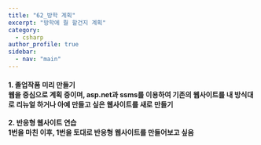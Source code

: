 ```yaml
---
title: "62_방학 계획"
excerpt: "방학에 뭘 할건지 계획"
category: 
  - csharp
author_profile: true
sidebar:
  - nav: "main" 
---
```

<h4>
1. 졸업작품 미리 만들기<br>
웹을 중심으로 계획 중이며, asp.net과 ssms를 이용하여 기존의 웹사이트를 내 방식대로 리뉴얼 하거나 아예 만들고 싶은 웹사이트를 새로 만들기<br><br>
2. 반응형 웹사이트 연습<br>
1번을 마친 이후, 1번을 토대로 반응형 웹사이트를 만들어보고 싶음
</h4>
